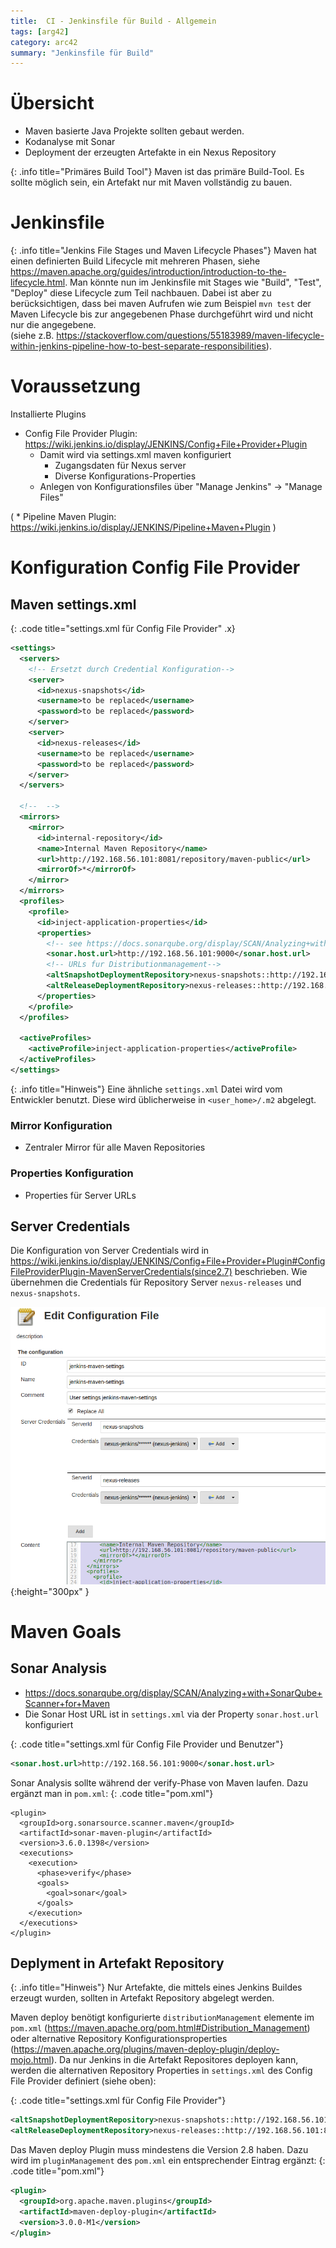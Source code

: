 ```yaml
---
title:  CI - Jenkinsfile für Build - Allgemein 
tags: [arg42]
category: arc42
summary: "Jenkinsfile für Build"
---
```


# Übersicht

* Maven basierte Java Projekte sollten gebaut werden.
* Kodanalyse mit Sonar
* Deployment der erzeugten Artefakte in ein Nexus Repository     

{: .info title="Primäres Build Tool"}
Maven ist das primäre Build-Tool. Es sollte möglich sein, ein Artefakt nur mit Maven vollständig zu bauen. 


# Jenkinsfile

{: .info title="Jenkins File Stages und Maven Lifecycle Phases"}
Maven hat einen definierten Build Lifecycle mit mehreren Phasen, siehe
<https://maven.apache.org/guides/introduction/introduction-to-the-lifecycle.html>. Man könnte nun im Jenkinsfile mit Stages 
wie "Build", "Test", "Deploy" diese Lifecycle zum Teil nachbauen. Dabei ist aber zu berücksichtigen, dass bei maven Aufrufen 
wie zum Beispiel `mvn test` der Maven Lifecycle bis zur angegebenen Phase durchgeführt wird und nicht nur die angegebene.  
(siehe z.B. <https://stackoverflow.com/questions/55183989/maven-lifecycle-within-jenkins-pipeline-how-to-best-separate-responsibilities>). 


# Voraussetzung

Installierte Plugins

* Config File Provider Plugin:  <https://wiki.jenkins.io/display/JENKINS/Config+File+Provider+Plugin>
  * Damit wird via settings.xml maven konfiguriert
    * Zugangsdaten für Nexus server
    * Diverse Konfigurations-Properties  
  * Anlegen von Konfigurationsfiles über "Manage Jenkins" -> "Manage Files"
  
( * Pipeline Maven Plugin: <https://wiki.jenkins.io/display/JENKINS/Pipeline+Maven+Plugin> )

# Konfiguration Config File Provider  


## Maven settings.xml

{: .code title="settings.xml für Config File Provider" .x}
~~~xml
<settings>
  <servers>
    <!-- Ersetzt durch Credential Konfiguration-->
    <server>
      <id>nexus-snapshots</id>
      <username>to be replaced</username>
      <password>to be replaced</password>
    </server>
    <server>
      <id>nexus-releases</id>
      <username>to be replaced</username>
      <password>to be replaced</password>
    </server>
  </servers>

  <!--  -->
  <mirrors>
    <mirror>
      <id>internal-repository</id>
      <name>Internal Maven Repository</name>
      <url>http://192.168.56.101:8081/repository/maven-public</url>
      <mirrorOf>*</mirrorOf>
    </mirror>
  </mirrors>
  <profiles>
    <profile>
      <id>inject-application-properties</id>
      <properties>
        <!-- see https://docs.sonarqube.org/display/SCAN/Analyzing+with+SonarQube+Scanner+for+Maven -->
        <sonar.host.url>http://192.168.56.101:9000</sonar.host.url>
        <!-- URLs fur Distributionmanagement-->
        <altSnapshotDeploymentRepository>nexus-snapshots::http://192.168.56.101:8081/repository/maven-snapshots</altSnapshotDeploymentRepository>
        <altReleaseDeploymentRepository>nexus-releases::http://192.168.56.101:8081/repository/maven-releases</altReleaseDeploymentRepository>
      </properties>
    </profile>
  </profiles>
 
  <activeProfiles>
    <activeProfile>inject-application-properties</activeProfile>
  </activeProfiles>
</settings>
~~~ 

{: .info title="Hinweis"}
Eine ähnliche `settings.xml` Datei wird vom Entwickler benutzt. Diese wird üblicherweise in `<user_home>/.m2` abgelegt.

### Mirror Konfiguration
* Zentraler Mirror für alle Maven Repositories

### Properties Konfiguration
* Properties für Server URLs

## Server Credentials

Die Konfiguration von Server Credentials wird in <https://wiki.jenkins.io/display/JENKINS/Config+File+Provider+Plugin#ConfigFileProviderPlugin-MavenServerCredentials(since2.7)> 
beschrieben. Wie übernehmen die Credentials für Repository Server `nexus-releases` und `nexus-snapshots`.

![Config File Provider Credentials](08_05_410_jenkins_jenkinsfile/configuration_file_provider_credentials.png "Config File Provider Credentials"){:height="300px" }

# Maven Goals

## Sonar Analysis

* <https://docs.sonarqube.org/display/SCAN/Analyzing+with+SonarQube+Scanner+for+Maven>
* Die Sonar Host URL ist in `settings.xml` via der Property `sonar.host.url` konfiguriert 

{: .code title="settings.xml für Config File Provider und Benutzer"}
~~~xml
<sonar.host.url>http://192.168.56.101:9000</sonar.host.url>
~~~

Sonar Analysis sollte während der verify-Phase von Maven laufen. Dazu ergänzt man in `pom.xml`:
{: .code title="pom.xml"}
~~~
<plugin>
  <groupId>org.sonarsource.scanner.maven</groupId>
  <artifactId>sonar-maven-plugin</artifactId>
  <version>3.6.0.1398</version>
  <executions>
    <execution>
      <phase>verify</phase>
      <goals>
        <goal>sonar</goal>
      </goals>
    </execution>
  </executions>
</plugin>
~~~

## Deplyment in Artefakt Repository

{: .info title="Hinweis"}
Nur Artefakte, die mittels eines Jenkins Buildes erzeugt wurden, sollten in Artefakt Repository abgelegt werden. 

Maven deploy benötigt konfigurierte `distributionManagement` elemente im `pom.xml` (<https://maven.apache.org/pom.html#Distribution_Management>) 
oder alternative Repository Konfigurationsproperties (<https://maven.apache.org/plugins/maven-deploy-plugin/deploy-mojo.html>). 
Da nur Jenkins in die Artefakt Repositores deployen kann, werden die alternativen Repository Properties in `settings.xml` des Config 
File Provider definiert (siehe oben):

{: .code title="settings.xml für Config File Provider"}
~~~xml
<altSnapshotDeploymentRepository>nexus-snapshots::http://192.168.56.101:8081/repository/maven-snapshots</altSnapshotDeploymentRepository>
<altReleaseDeploymentRepository>nexus-releases::http://192.168.56.101:8081/repository/maven-releases</altReleaseDeploymentRepository>
~~~


Das Maven deploy Plugin muss mindestens die Version 2.8 haben. Dazu wird im `pluginManagement` des `pom.xml` ein entsprechender 
Eintrag ergänzt: 
{: .code title="pom.xml"}
~~~xml
<plugin>
  <groupId>org.apache.maven.plugins</groupId>
  <artifactId>maven-deploy-plugin</artifactId>
  <version>3.0.0-M1</version>
</plugin>
~~~
